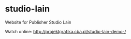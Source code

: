 # studio-lain
Website for Publisher Studio Lain

Watch online: http://projektgrafika.cba.pl/studio-lain-demo-/
